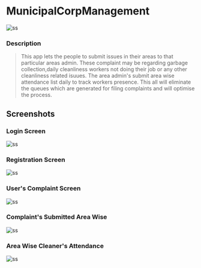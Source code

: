 # MunicipalCorpManagement
![ss](https://github.com/model64321/MunicipalCorporationManagement/blob/model64321-ss/Screenshot_2018-04-15-16-33-18-864_com.fofopic.complaintsandattendance.png)


### Description

> This app lets the people to submit issues in their areas to that particular areas admin.
> These complaint may be regarding garbage collection,daily cleanliness workers not doing their job or any other cleanliness related isuues.
> The area admin's submit area wise attendance list daily to track workers presence. 
> This all will eliminate the queues which are generated for filing complaints and will optimise the process.



## Screenshots

### Login Screen
![ss](https://github.com/model64321/MunicipalCorporationManagement/blob/model64321-ss/Screenshot_2018-04-15-16-31-29-010_com.fofopic.complaintsandattendance.png)
### Registration Screen 
![ss](https://github.com/model64321/MunicipalCorporationManagement/blob/model64321-ss/Screenshot_2018-04-15-16-31-42-213_com.fofopic.complaintsandattendance.png)
### User's Complaint Screen 
![ss](https://github.com/model64321/MunicipalCorporationManagement/blob/model64321-ss/Screenshot_2018-04-16-16-29-05-815_com.fofopic.complaintsandattendance.png)
### Complaint's Submitted Area Wise 
![ss](https://github.com/model64321/MunicipalCorporationManagement/blob/model64321-ss/Screenshot_2018-04-16-16-29-16-668_com.fofopic.complaintsandattendance.png)
### Area Wise Cleaner's Attendance
![ss](https://github.com/model64321/MunicipalCorporationManagement/blob/model64321-ss/Screenshot_2018-04-15-17-20-47-381_com.fofopic.complaintsandattendance.png)



